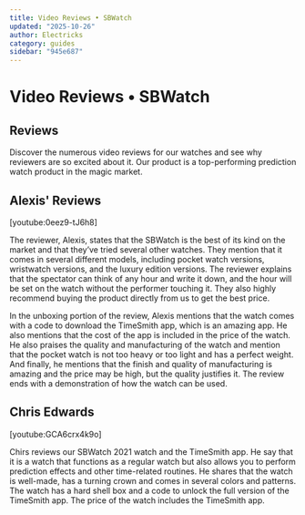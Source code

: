 ```yaml
---
title: Video Reviews • SBWatch
updated: "2025-10-26"
author: Electricks
category: guides
sidebar: "945e687"
---
```


# Video Reviews • SBWatch

## Reviews

Discover the numerous video reviews for our watches and see why reviewers are so excited about it. Our product is a top-performing prediction watch product in the magic market.

## Alexis' Reviews

[youtube:0eez9-tJ6h8]

The reviewer, Alexis, states that the SBWatch is the best of its kind on the market and that they’ve tried several other watches. They mention that it comes in several different models, including pocket watch versions, wristwatch versions, and the luxury edition versions. The reviewer explains that the spectator can think of any hour and write it down, and the hour will be set on the watch without the performer touching it. They also highly recommend buying the product directly from us to get the best price.

In the unboxing portion of the review, Alexis mentions that the watch comes with a code to download the TimeSmith app, which is an amazing app. He also mentions that the cost of the app is included in the price of the watch. He also praises the quality and manufacturing of the watch and mention that the pocket watch is not too heavy or too light and has a perfect weight. And finally, he mentions that the finish and quality of manufacturing is amazing and the price may be high, but the quality justifies it. The review ends with a demonstration of how the watch can be used.

## Chris Edwards

[youtube:GCA6crx4k9o]

Chirs reviews our SBWatch 2021 watch and the TimeSmith app. He say that it is a watch that functions as a regular watch but also allows you to perform prediction effects and other time-related routines. He shares that the watch is well-made, has a turning crown and comes in several colors and patterns. The watch has a hard shell box and a code to unlock the full version of the TimeSmith app. The price of the watch includes the TimeSmith app.